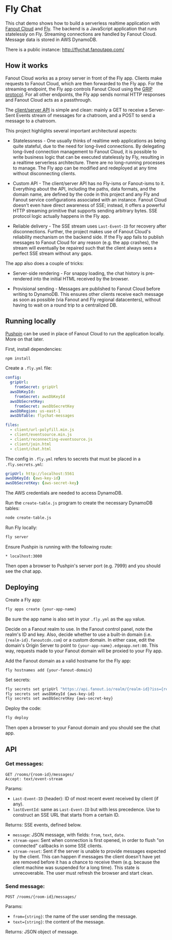 # Fly Chat

This chat demo shows how to build a serverless realtime application with [Fanout Cloud](https://fanout.io/) and [Fly](https://fly.io/). The backend is a JavaScript application that runs statelessly on Fly. Streaming connections are handled by Fanout Cloud. Message data is stored in AWS DynamoDB.

There is a public instance: http://flychat.fanoutapp.com/

## How it works

Fanout Cloud works as a proxy server in front of the Fly app. Clients make requests to Fanout Cloud, which are then forwarded to the Fly app. For the streaming endpoint, the Fly app controls Fanout Cloud using the [GRIP protocol](https://pushpin.org/docs/protocols/grip). For all other endpoints, the Fly app sends normal HTTP responses and Fanout Cloud acts as a passthrough.

The [client/server API](#api) is simple and clean: mainly a GET to receive a Server-Sent Events stream of messages for a chatroom, and a POST to send a message to a chatroom.

This project highlights several important architectural aspects:

* Statelessness - One usually thinks of realtime web applications as being quite stateful, due to the need for long-lived connections. By delegating long-lived connection management to Fanout Cloud, it is possible to write business logic that can be executed statelessly by Fly, resulting in a realtime serverless architecture. There are no long-running processes to manage. The Fly app can be modified and redeployed at any time without disconnecting clients.

* Custom API - The client/server API has no Fly-isms or Fanout-isms to it. Everything about the API, including the paths, data formats, and the domain name, are defined by the code in this project and any Fly and Fanout service configurations associated with an instance. Fanout Cloud doesn't even have direct awareness of SSE; instead, it offers a powerful HTTP streaming primitive that supports sending arbitrary bytes. SSE protocol logic actually happens in the Fly app.

* Reliable delivery - The SSE stream uses `Last-Event-ID` for recovery after disconnections. Further, the project makes use of Fanout Cloud's reliability mechanism on the backend side. If the Fly app fails to publish messages to Fanout Cloud for any reason (e.g. the app crashes), the stream will eventually be repaired such that the client always sees a perfect SSE stream without any gaps.

The app also does a couple of tricks:

* Server-side rendering - For snappy loading, the chat history is pre-rendered into the initial HTML received by the browser.

* Provisional sending - Messages are published to Fanout Cloud before writing to DynamoDB. This ensures other clients receive each message as soon as possible (via Fanout and Fly regional datacenters), without having to wait on a round trip to a centralized DB.

## Running locally

[Pushpin](https://pushpin.org/) can be used in place of Fanout Cloud to run the application locally. More on that later.

First, install dependencies:

```sh
npm install
```

Create a `.fly.yml` file:

```yaml
config:
  gripUrl:
    fromSecret: gripUrl
  awsDbKeyId:
    fromSecret: awsDbKeyId
  awsDbSecretKey:
    fromSecret: awsDbSecretKey
  awsDbRegion: us-east-1
  awsDbTable: flychat-messages

files:
  - client/url-polyfill.min.js
  - client/eventsource.min.js
  - client/reconnecting-eventsource.js
  - client/join.html
  - client/chat.html
```

The config in `.fly.yml` refers to secrets that must be placed in a `.fly.secrets.yml`:

```yaml
gripUrl: http://localhost:5561
awsDbKeyId: {aws-key-id}
awsDbSecretKey: {aws-secret-key}
```

The AWS credentials are needed to access DynamoDB.

Run the `create-table.js` program to create the necessary DynamoDB tables:

```sh
node create-table.js
```

Run Fly locally:

```sh
fly server
```

Ensure Pushpin is running with the following route:

```
* localhost:3000
```

Then open a browser to Pushpin's server port (e.g. 7999) and you should see the chat app.

## Deploying

Create a Fly app:

```sh
fly apps create {your-app-name}
```

Be sure the app name is also set in your `.fly.yml` as the `app` value.

Decide on a Fanout realm to use. In the Fanout control panel, note the realm's ID and key. Also, decide whether to use a built-in domain (i.e. `{realm-id}.fanoutcdn.com`) or a custom domain. In either case, edit the domain's Origin Server to point to `{your-app-name}.edgeapp.net:80`. This way, requests made to your Fanout domain will be proxied to your Fly app.

Add the Fanout domain as a valid hostname for the Fly app:

```
fly hostnames add {your-fanout-domain}
```

Set secrets:

```sh
fly secrets set gripUrl "https://api.fanout.io/realm/{realm-id}?iss={realm-id}&key=base64:{realm-key}"
fly secrets set awsDbKeyId {aws-key-id}
fly secrets set awsDbSecretKey {aws-secret-key}
```

Deploy the code:

```sh
fly deploy
```

Then open a browser to your Fanout domain and you should see the chat app.

## API

### Get messages:

```http
GET /rooms/{room-id}/messages/
Accept: text/event-stream
```

Params:

* `Last-Event-ID` (header): ID of most recent event received by client (if any).
* `lastEventId`: same as `Last-Event-ID` but with less precedence. Use to construct an SSE URL that starts from a certain ID.

Returns: SSE events, defined below.

* `message`: JSON message, with fields: `from`, `text`, `date`.
* `stream-open`: Sent when connection is first opened, in order to flush "on connected" callbacks in some SSE clients.
* `stream-reset`: Sent if the server is unable to provide messages expected by the client. This can happen if messages the client doesn't have yet are removed before it has a chance to receive them (e.g. because the client machine was suspended for a long time). This state is unrecoverable. The user must refresh the browser and start clean.

### Send message:

```http
POST /rooms/{room-id}/messages/
```

Params:

* `from={string}`: the name of the user sending the message.
* `text={string}`: the content of the message.

Returns: JSON object of message.
